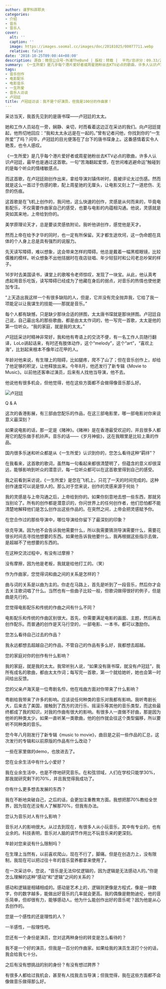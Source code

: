 ```yaml
---
author: 谱罗科菲耶夫
categories:
- 介绍
- 音乐
- 音乐人
cover:
  alt: ''
  caption: ''
  image: https://images.soomal.cc/images/doc/20181025/00077711.webp
  relative: false
date: '2018-10-25T09:00:44+08:00'
description: 源自：微信公众号-外滩TheBund | 版权：转载 |  平均/总评分：09.33/28
summary: 《一生所爱》是几乎每个港片爱好者或周星驰粉丝去KTV必点的歌曲，许多人认识卢冠廷，最早也是通过这首歌。一句“苦海翻起爱恨，在世间难逃避命运”触碰到的是每个听众的情绪敏感点。而这首歌，在卢冠廷刚创作出来，拿给导演刘镇伟听时，竟被评论太过伤感……
tags:
- 音乐创作
- 电影配乐
- 电影音乐
- 一生所爱
- 音乐人访谈
- 卢冠廷
title: 卢冠廷访谈：我不是个好演员，但我是100分的作曲家！
---
```


采访当天，我首先见到的是唐书琛――卢冠廷的太太。

她和工作人员站在一旁，娴静、亲切，时而看着这边正在采访的我们。向卢冠廷提起，他热切地回应：“我和太太永远是在一起的。”曾有记者问他，你找到你的“一生所爱”了吗？问毕，卢冠廷的目光便落在了台下的唐书琛身上。这番感情着实令人艳羡，也令人感叹。

《一生所爱》是几乎每个港片爱好者或周星驰粉丝去KTV必点的歌曲，许多人认识卢冠廷，最早也是通过这首歌。一句“苦海翻起爱恨，在世间难逃避命运”触碰到的是每个听众的情绪敏感点。

而这首歌，在卢冠廷刚创作出来，拿给导演刘镇伟听时，竟被评论太过伤感。然而就是这么一首过于伤感的歌，配上周星驰的无厘头，让电影又刻上了一道悲伤、无奈的伤痕。

这首歌是在飞机上创作的，我问他，这么快速的创作，灵感是从何而来的，毕竟电影配乐，不仅需要作曲家自己的感受，也要与电影的内蕴相沟通。他说，灵感就是突如其来地，上帝给到你的。

美学原理论天才，总是要谈灵感依附论。我听他讲创作，感觉他是天才。

然而上帝在给予才华的同时，也一定有所保留。天才都生途坎坷，这一伪命题在具体的个人身上总是具有强烈的说服力。

先天读写障碍，难以想象，这会带来怎样的障碍。他总是戴着一幅黑框眼镜，比较儒雅的模样。听众想象不出他拮据时在夜店驻唱、年少轻狂时和公司老总吵架的样子。

16岁时去美国读书，课堂上的歌喉令老师惊叹，发现了一块宝。从此，他认真考虑起用音乐吃饭，读写障碍已经成为了他藏在身后的弱点，对音乐的热情也使他更加专注。

“上天造出我这样一个有很多缺陷的人，但是，它并没有完全抛弃我，它给了我一项能足以让我谋生的技能――那就是音乐。”

每个人都有缺憾，只是缺少那块合适的拼图，太太唐书琛就是那块拼图。卢冠廷自己说，自己最出名的那些歌曲，都是由太太作词的，他一写完一首歌，太太是他的第一位听众。“我的家庭，就是我的太太。”

卢冠廷采访时精神非常好，我和他有粤语上的交流不便，有一名工作人员随行翻译，LoLo讲起话来，有时还有肢体动作，这个“melody”，这个“art”，“喜欢上海”，比划起来根本不像年过花甲的人。

年龄对他来说，有生理上的阻碍，比如腿疼，爬不了山了；但在音乐创作上，却给了他足够的积淀，让他释放出来。今年8月，他还发行了新专辑《Movie to Music》。以前他还客串过演员，后来有人找他当导演，他不去。

他说他有很多机会，但他觉得，他在这些方面都不会做得像音乐那么好。

![卢冠廷](https://images.soomal.cc/images/doc/20181025/00077711.webp)





Q & A

这次的香港影展，有三部由您配乐的作品，在这三部电影里，哪一部电影对你来说意义最深刻？
 
如果说电影的话，那一定是《赌神》。《赌神》是在香港最受欢迎的，并且很多人都用它的配乐做手机铃声。音乐的话――《岁月神偷》，这在我眼里是比较上乘的作品。

国内很多乐迷和听众都是从《一生所爱》认识到你的，您怎么看待这种“羁绊”？
 
在我看来，这首歌的歌词，虽然每一句看起来都很清楚明了，但蕴含的意义却很深远，能够影响到听众的潜意识，每一位听众都可以在这首歌里得到自己的感受。

我之前看到采访说，《一生所爱》是您在飞机上，只花了一天的时间完成的。这种创作速度可以说是惊人的。那么对于您来说，创作的灵感来源于何处？

我的灵感是与上帝沟通之后，上帝给到你的。如果你刻意地去想一些东西，那就另当别论了。所有的创作都是潜意识的，你问世界上的任何创作者，他们恐怕都不能清楚地解释他们是怎么创作出这些作品的。在突然之间，上帝会把灵感赋予你。

在您合作过的那些导演中，哪位导演给你留下了最深刻的印象？

徐克导演。因为他不会告诉我他需要什么，所以我需要猜测导演需要什么，需要花很长时间去寻找他想要的东西。如果他告诉我他要什么，我再根据这些指示去做，是超越不了他想要的东西的。

在这种交流过程中，有没有过摩擦？

没有摩擦，因为他是老板，我就是给他打工的。（笑）

作为作曲家，您觉得词和曲之间的关系是怎样的？
 
曲与词的关系是以曲为主的。你走在马路上，首先是听到了一段音乐，然后你才会去关注歌词唱了什么。当然也有一些曲子比较一般，但歌词做得很好的例子，但是曲是先行的。

您觉得电影配乐和传统的作曲之间有什么不同？

电影配乐和传统的作曲区别很大。首先，你需要满足电影的画面、主题，然后再去创作配乐。而普通的创作是天马行空的，一部电影、一本书，都可以激励你。

您怎么看待自己过去的作品？

我永远都想去超越自己的作品，不管自己的作品有多么好，我都想去超越。

您的家庭对你的创作有什么影响？

我的家庭，就是我的太太。我常听别人说，“如果没有唐书琛，就没有卢冠廷”，我所有成名的歌曲，都由太太作词；每写完一首歌，第一个就给她听，她也会第一时间给出反馈。

您的父亲卢海天是一位粤剧名伶，他在戏曲方面对你带来了什么影响？

粤剧给我带来了许多的影响。应该说任何种类的音乐对我都有影响。我听粤剧长大，后来去了美国，接触到了西方的流行乐、摇滚乐等其他的音乐类型，而这些最终都成了我的知识，对我的作曲有很大的影响。有很多人一直做不好曲，那是因为他听的种类太少。如果一直听某一类歌曲，他的创作就会往这个类型偏移，所以要听不同种类的音乐。

您今年八月刚发行了新专辑《music to movie》，曲目是之前一些作品的汇总，这次发行的专辑和以前原版的作品有什么改动？

一些在家里做的demo，也放进去了。

您在业余生活中有什么小爱好？

我在业余生活中，也是不停地研究音乐。在和弦领域，人们在学校只能学30%，那我就研究剩下的70%，并且我觉得我成功了。

你有什么更多想去发展的东西？

我在不断地突破自己，之后的话，会更加注重教育方面。我想把那70%教给全世界，因为现在还没有人了解那70%，但我有办法。

您认为音乐对人有什么影响？

音乐对人的影响很大。从过去到现在，有很多人从小玩音乐，其中有专业的，也有业余的。科技表明，音乐对人脑的调节作用比不玩音乐来的更深刻。

年龄对您来说有什么限制吗？

在生理上当然有，以前喜欢爬山，现在不行了，脚痛。但是在创造力上，没有限制，我现在可以把过往十年的音乐营养都拿来使用了。

在一次采访中，您说，“音乐是无法仰仗逻辑的，因为逻辑是无法感动人的。”你是怎么理解的这种“感动”和“逻辑”之间的关系的？

感动和逻辑是相辅相成的。感动是艺术上的，逻辑则更像是方程式，像是一排数字，你的数字越多，能做出好音乐的几率就会更高。我的偶像是鲍勃迪伦，他的音乐简单，但却很有力，能够感动人。他为什么能创作出好的音乐呢？因为他是从心去创作的。

您是一个感性的还是理性的人？

一半感性，一般理性吧。

您还有一个身份是演员，您对这两种身份的转变是怎么看待的？

我不是一个好的演员，但我是一百分的作曲家。如果给我的演员生涯打个分的话，我会给我七十分。

之后有没有想挑战的别的身份？有没有想过跨界？

有很多人都给过我机会，甚至有人找我去当导演；但我觉得，我在这些方面都不会像做音乐做得那么好。